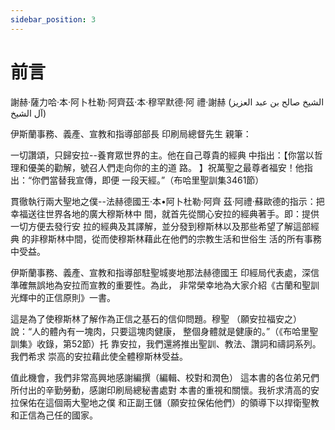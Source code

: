 ```yaml
---
sidebar_position: 3
---
```


# 前言

謝赫·薩力哈·本·阿卜杜勒·阿齊茲·本·穆罕默德·阿 禮·謝赫 (الشيخ صالح بن عبد العزيز آل الشيخ)

伊斯蘭事務、義產、宣教和指導部部長 印刷局總督先生 親筆： 

一切讚頌，只歸安拉--養育眾世界的主。他在自己尊貴的經典 中指出：【你當以哲理和優美的勸解，號召人們走向你的主的道 路。 】祝萬聖之最尊者福安！他指出：“你們當替我宣傳，即便 一段天經。”（布哈里聖訓集3461節） 

貫徹執行兩大聖地之僕--法赫德國王·本•阿卜杜勒·阿齊 茲·阿禮·蘇歐德的指示：把幸福送往世界各地的廣大穆斯林中 間，就首先從關心安拉的經典著手。即：提供一切方便去發行安 拉的經典及其譯解，並分發到穆斯林以及那些希望了解這部經典 的非穆斯林中間，從而使穆斯林藉此在他們的宗教生活和世俗生 活的所有事務中受益。

伊斯蘭事務、義產、宣教和指導部駐聖城麥地那法赫德國王 印經局代表處，深信準確無誤地為安拉而宣教的重要性。為此， 非常榮幸地為大家介紹《古蘭和聖訓光輝中的正信原則》一書。

這是為了使穆斯林了解作為正信之基石的信仰問題。穆聖 （願安拉福安之）說：“人的體內有一塊肉，只要這塊肉健康， 整個身體就是健康的。”（《布哈里聖訓集》收錄，第52節）托 靠安拉，我們還將推出聖訓、教法、讚詞和禱詞系列。我們希求 崇高的安拉藉此使全體穆斯林受益。

值此機會，我們非常高興地感謝編撰（編輯、校對和潤色） 這本書的各位弟兄們所付出的辛勤勞動，感謝印刷局總秘書處對 本書的重視和關懷。我祈求清高的安拉保佑在這個兩大聖地之僕 和正副王儲（願安拉保佑他們）的領導下以捍衛聖教和正信為己任的國家。